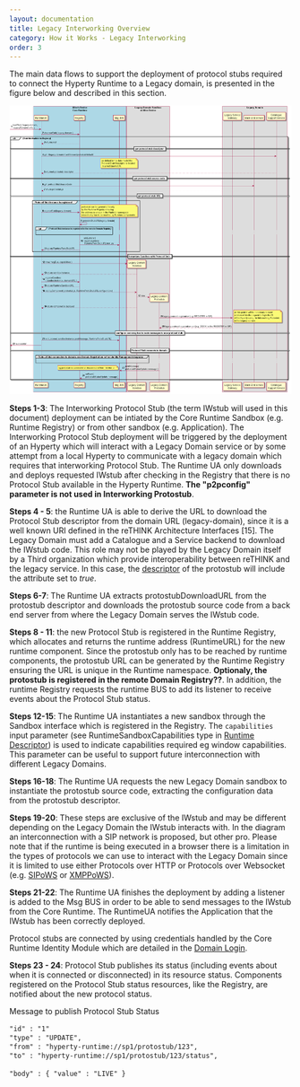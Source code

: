 ```yaml
---
layout: documentation
title: Legacy Interworking Overview
category: How it Works - Legacy Interworking
order: 3
---
```


The main data flows to support the deployment of protocol stubs required to connect the Hyperty Runtime to a Legacy domain, is presented in the figure below and described in this section.

![Figure @runtime-deploy-protostub: Deploy Protocol Stub](deploy-iwstub.png)

**Steps 1-3**: The Interworking Protocol Stub (the term IWstub will used in this document) deployment can be intiated by the Core Runtime Sandbox (e.g. Runtime Registry) or from other sandbox (e.g. Application). The Interworking Protocol Stub deployment will be triggered by the deployment of an Hyperty which will interact with a Legacy Domain service or by some attempt from a local Hyperty to communicate with a legacy domain which requires that interworking Protocol Stub. The Runtime UA only downloads and deploys requested IWstub after checking in the Registry that there is no Protocol Stub available in the Hyperty Runtime. **The "p2pconfig" parameter is not used in Interworking Protostub**.

**Steps 4 - 5**: the Runtime UA is able to derive the URL to download the Protocol Stub descriptor from the domain URL (legacy-domain), since it is a well known URI defined in the reTHINK Architecture Interfaces [15]. The Legacy Domain must add a Catalogue and a Service backend to download the IWstub code. This role may not be played by the Legacy Domain itself by a Third organization which provide interoperability between reTHINK and the legacy service. In this case, the [descriptor](https://github.com/reTHINK-project/specs/tree/master/datamodel/core/hyperty-catalogue) of the protostub will include the attribute set to *true*.

**Steps 6-7**: The Runtime UA extracts protostubDownloadURL from the protostub descriptor and downloads the protostub source code from a back end server from where the Legacy Domain serves the IWstub code.

**Steps 8 - 11**: the new Protocol Stub is registered in the Runtime Registry, which allocates and returns the runtime address (RuntimeURL) for the new runtime component. Since the protostub only has to be reached by runtime components, the protostub URL can be generated by the Runtime Registry ensuring the URL is unique in the Runtime namespace. **Optionaly, the protostub is registered in the remote Domain Registry??**. In addition, the runtime Registry requests the runtime BUS to add its listener to receive events about the Protocol Stub status.

**Steps 12-15**: The Runtime UA instantiates a new sandbox through the Sandbox interface which is registered in the Registry. The `capabilities` input parameter (see RuntimeSandboxCapabilities type in [Runtime Descriptor](../../datamodel/core/hyperty-catalogue/readme.md#hyperty-runtime-descriptor)) is used to indicate capabilities required eg window capabilities. This parameter can be useful to support future interconnection with different Legacy Domains.

**Steps 16-18**: The Runtime UA requests the new Legacy Domain sandbox to instantiate the protostub source code, extracting the configuration data from the protostub descriptor.

**Steps 19-20**: These steps are exclusive of the IWstub and may be different depending on the Legacy Domain the IWstub interacts with. In the diagram an interconnection with a SIP network is proposed, but other pro. Please note that if the runtime is being executed in a browser there is a limitation in the types of protocols we can use to interact with the Legacy Domain since it is limited to use either Protocols over HTTP or Protocols over Websocket (e.g. [SIPoWS](https://tools.ietf.org/html/rfc7118) or [XMPPoWS](https://datatracker.ietf.org/doc/rfc7395/)).  

**Steps 21-22**: The Runtime UA finishes the deployment by adding a listener is added to the Msg BUS in order to be able to send messages to the IWstub from the Core Runtime. The RuntimeUA notifies the Application that the IWstub has been correctly deployed.

Protocol stubs are connected by using credentials handled by the Core Runtime Identity Module which are detailed in the [Domain Login](../identity-management/domain-login.md).

**Steps 23 - 24**: Protocol Stub publishes its status (including events about when it is connected or disconnected) in its resource status. Components registered on the Protocol Stub status resources, like the Registry, are notified about the new protocol status.

Message to publish Protocol Stub Status

```
"id" : "1"
"type" : "UPDATE",
"from" : "hyperty-runtime://sp1/protostub/123",
"to" : "hyperty-runtime://sp1/protostub/123/status",

"body" : { "value" : "LIVE" }
```
